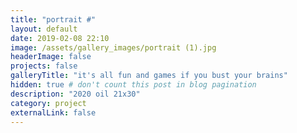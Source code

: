 ```yaml
---
title: "portrait #"
layout: default
date: 2019-02-08 22:10
image: /assets/gallery_images/portrait (1).jpg
headerImage: false
projects: false
galleryTitle: "it's all fun and games if you bust your brains"
hidden: true # don't count this post in blog pagination
description: "2020 oil 21x30"
category: project
externalLink: false
---
```

